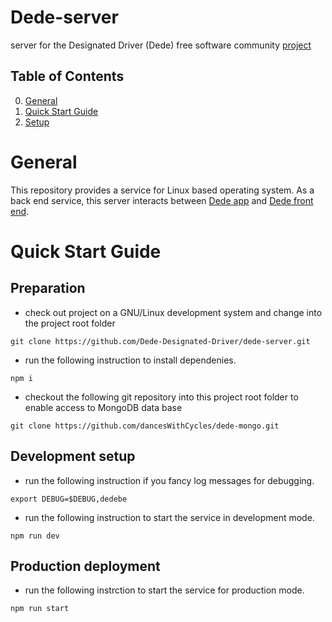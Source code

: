 # Dede-server

server for the Designated Driver (Dede) free software community
[project](https://dedriver.org)

## Table of Contents
0. [General](#General)
1. [Quick Start Guide](#Quick-Start-Guide)
2. [Setup](doc/setup.md)

# General

This repository provides a service for Linux based operating system.
As a back end service,
this server interacts between
[Dede app](https://github.com/Dede-Designated-Driver/dede-android)
and
[Dede front end](https://github.com/Dede-Designated-Driver/dede-front-end).

# Quick Start Guide

## Preparation

* check out project on a GNU/Linux development system and change into the project root folder
```
git clone https://github.com/Dede-Designated-Driver/dede-server.git
```

* run the following instruction to install dependenies.
```
npm i
```

* checkout the following git repository into this project root folder to enable access to MongoDB data base
```
git clone https://github.com/dancesWithCycles/dede-mongo.git
```

## Development setup

* run the following instruction if you fancy log messages for debugging.
```
export DEBUG=$DEBUG,dedebe
```

* run the following instruction to start the service in development mode.
```
npm run dev

```

## Production deployment

* run the following instrction to start the service for production mode.
```
npm run start
```
